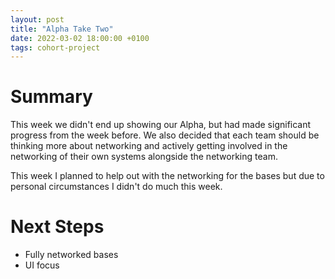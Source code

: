```yaml
---
layout: post
title: "Alpha Take Two"
date: 2022-03-02 18:00:00 +0100
tags: cohort-project
---
```


# Summary
This week we didn't end up showing our Alpha, but had made significant progress from the week before. We also decided that each team should be thinking more about networking and actively getting involved in the networking of their own systems alongside the networking team.

This week I planned to help out with the networking for the bases but due to personal circumstances I didn't do much this week. 

# Next Steps
- Fully networked bases
- UI focus